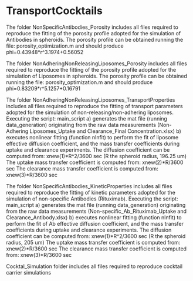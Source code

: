 # TransportCocktails
The folder NonSpecificAntibodies_Porosity includes all files required to reproduce the fitting of the porosity profile adopted for the simulation 
of Antibodies in spheroids. 
The porosity profile can be obtained running the file: porosity_optimization.m and should produce 
phi=0.43948*r^3.1974+0.56052

The folder NonAdheringNonReleasingLiposomes_Porosity includes all files required to reproduce the fitting of the porosity profile adopted for the simulation 
of Liposomes in spheroids. 
The porosity profile can be obtained running the file: porosity_optimization.m and should produce 
phi=0.83209*r^5.1257+0.16791

The folder NonAdheringNonReleasingLiposomes_TransportProperties includes all files required to reproduce the fitting of transport parameters adopted for the simulation of non-releasing/non-adhering liposomes. 
Executing the script: main_script
a) generates the mat file (running data_generation) originating from the raw data measurements (Non-Adhering Liposomes_Uptake and Clearance_Final Concentration.xlsx)
b) executes nonlinear fitting (function nlnfit) to perform the fit of liposome effective diffusion coefficient, and the mass transfer coefficients during uptake and clearance experiments.
The diffusion coefficient can be computed from: xnew(1)*R^2/3600 sec  (R the spheroid radius, 196.25 um)
The uptake mass transfer coefficient is computed from: xnew(2)*R/3600 sec
The clearance mass transfer coefficient is computed from: xnew(3)*R/3600 sec

The folder NonSpecificAntibodies_KineticProperties includes all files required to reproduce the fitting of kinetic parameters adopted for the simulation of non-specific Antibodies (Rituximab). 
Executing the script: main_script
a) generates the mat file (running data_generation) originating from the raw data measurements (Non-specific_Ab_Rituximab_Uptake and Clearance_Antibody.xlsx)
b) executes nonlinear fitting (function nlnfit) to perform the fit of Ab effective diffusion coefficient, and the mass transfer coefficients during uptake and clearance experiments.
The diffusion coefficient can be computed from: xnew(1)*R^2/3600 sec  (R the spheroid radius, 205 um)
The uptake mass transfer coefficient is computed from: xnew(2)*R/3600 sec
The clearance mass transfer coefficient is computed from: xnew(3)*R/3600 sec

Cocktal_Simulation folder includes all files required to reproduce cocktail carrier simulations 
